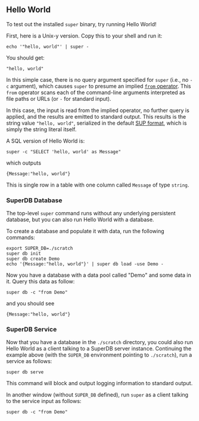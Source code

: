## Hello World

To test out the installed `super` binary, try running Hello World!

First, here is a Unix-y version.  Copy this to your shell and run it:
```
echo '"hello, world"' | super -
```
You should get:
```
"hello, world"
```
In this simple case,
there is no query argument specified for `super` (i.e., no `-c` argument), which causes
`super` to presume an implied [`from` operator](../super-sql/operators/from.md).
This `from` operator scans each of the command-line arguments
interpreted as file paths or URLs (or `-` for standard input).

In this case, the input is read from the implied operator, no further query
is applied, and the results are emitted to standard output.
This results is the string value `"hello, world"`,
serialized in the default [SUP format](../formats/sup.md),
which is simply the string literal itself.

A SQL version of Hello World is:
```
super -c "SELECT 'hello, world' as Message"
```
which outputs
```
{Message:"hello, world"}
```
This is single row in a table with one column called `Message` of type `string`.

### SuperDB Database

The top-level `super` command runs without any underlying persistent database,
but you can also run Hello World with a database.

To create a database and populate it with data, run the following commands:
```
export SUPER_DB=./scratch
super db init
super db create Demo
echo '{Message:"hello, world"}' | super db load -use Demo -
```
Now you have a database with a data pool called "Demo" and some data in it.
Query this data as follow:
```
super db -c "from Demo"
```
and you should see
```
{Message:"hello, world"}
```

### SuperDB Service

Now that you have a database in the `./scratch` directory, you could also
run Hello World as a client talking to a SuperDB server instance.
Continuing the example above (with the `SUPER_DB` environment pointing to `./scratch`),
run a service as follows:
```
super db serve
```
This command will block and output logging information to standard output.

In another window (without `SUPER_DB` defined), run `super` as a client talking
to the service input as follows:
```
super db -c "from Demo"
```
